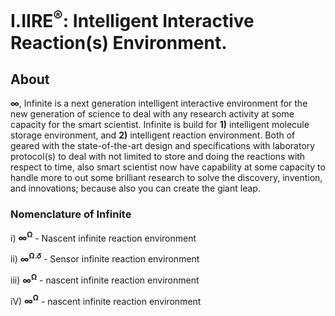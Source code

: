 # I.IIRE<sup>®</sup>: Intelligent Interactive Reaction(s) Environment.


## About
<b>∞</b>, Infinite is a next generation intelligent interactive environment for the new generation of science to deal with any research activity at some capacity for the smart scientist. Infinite is build for <b>1)</b> intelligent molecule storage environment, and <b>2)</b> intelligent reaction environment. Both of geared with the state-of-the-art design and specifications with laboratory protocol(s) to deal with not limited to store and doing the reactions with respect to time, also smart scientist now have capability at some capacity to handle more to out some brilliant research to solve the discovery, invention, and innovations; because also you can create the giant leap.


### Nomenclature of Infinite
i) <b>∞<sup>Ω</sup></b> - Nascent infinite reaction environment

ii) <b>∞<sup>Ω.𝛿</sup></b> -  Sensor infinite reaction environment

iii) <b>∞<sup>Ω</sup></b> - nascent infinite reaction environment

iV) <b>∞<sup>Ω</sup></b> - nascent infinite reaction environment
